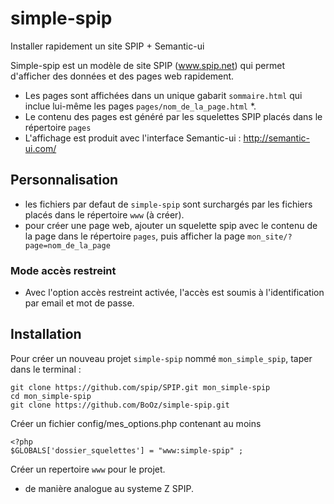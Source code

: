 # simple-spip
Installer rapidement un site SPIP + Semantic-ui


Simple-spip est un modèle de site SPIP (www.spip.net) qui permet d'afficher des données et des pages web rapidement.

- Les pages sont affichées dans un unique gabarit `sommaire.html` qui inclue lui-même les pages `pages/nom_de_la_page.html` *.
- Le contenu des pages est généré par les squelettes SPIP placés dans le répertoire `pages`
- L'affichage est produit avec l'interface Semantic-ui : http://semantic-ui.com/

## Personnalisation
- les fichiers par defaut de `simple-spip` sont surchargés par les fichiers placés dans le répertoire `www` (à créer).
- pour créer une page web, ajouter un squelette spip avec le contenu de la page dans le répertoire `pages`, puis afficher la page `mon_site/?page=nom_de_la_page`

### Mode accès restreint
- Avec l'option accès restreint activée, l'accès est soumis à l'identification par email et mot de passe.

## Installation

Pour créer un nouveau projet `simple-spip` nommé `mon_simple_spip`, taper dans le terminal :

```
git clone https://github.com/spip/SPIP.git mon_simple-spip
cd mon_simple-spip
git clone https://github.com/BoOz/simple-spip.git
```

Créer un fichier config/mes_options.php contenant au moins
```
<?php
$GLOBALS['dossier_squelettes'] = "www:simple-spip" ;
```

Créer un repertoire `www` pour le projet.




* de manière analogue au systeme Z SPIP.
